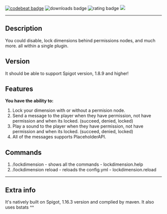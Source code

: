 [![codebeat badge](https://codebeat.co/badges/d13702d5-ab14-4fd9-9432-ab7db5de1875)](https://codebeat.co/projects/github-com-tofpu-lockeddimension-dev)
![downloads badge](https://badges.spiget.org/resources/downloads/downloads-blue-84331.svg)
![rating badge](https://badges.spiget.org/resources/rating/rating-blue-84331.svg)
<img src="https://proxy.spigotmc.org/c643e762791ba5b45c20afee0e888854d37dd59f?url=https%3A%2F%2Fcdn.discordapp.com%2Fattachments%2F731174366103994381%2F760648239824896000%2FLockedDimension_bannar.png">

---

## Description
You could disable, lock dimensions behind permissions nodes, and much more. all within a single plugin.​

## Version
It should be able to support Spigot version, 1.8.9 and higher!

## Features
**You have the ability to:**
 1.  Lock your dimension with or without a permision node.
 1.   Send a message to the player when they have permission, not have permission and when its locked. (succeed, denied, locked)
 1. Play a sound to the player when they have permission, not have permission and when its locked. (succeed, denied, locked)
 1.  All of the messages supports PlaceholderAPI.

## Commands
1.  /lockdimension - shows all the commands - lockdimension.help
1.  /lockdimension reload - reloads the config.yml - lockdimension.reload

---

## Extra info
It's natively built on Spigot, 1.16.3 version and complied by maven.
It also uses bstats ^^
